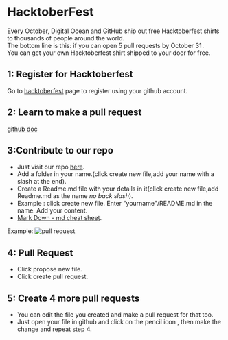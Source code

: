 # HacktoberFest
Every October, Digital Ocean and GitHub ship out free Hacktoberfest shirts to thousands of people around the world.\
The bottom line is this: if you can open 5 pull requests by October 31 .\
You can get your own Hacktoberfest shirt shipped to your door for free.

## 1: Register for Hacktoberfest
Go to [hacktoberfest](https://hacktoberfest.digitalocean.com/) page to register using your github account.

## 2: Learn to make a pull request
[github doc](https://help.github.com/articles/creating-a-pull-request/)

## 3:Contribute to our repo
* Just visit our repo [here](https://github.com/fosscellcet/HacktoberFest).
* Add a folder in your name.(click create new file,add your name with a slash at the end).
* Create a Readme.md file with your details in it(click create new file,add Readme.md as the name *no back slash*).
* Example : click create new file. Enter "yourname"/README.md in the name. Add your content.
* [Mark Down - md cheat sheet](https://github.com/adam-p/markdown-here/wiki/Markdown-Cheatsheet).

Example:
![pull request](https://github.com/fosscellcet/HacktoberFest/blob/master/img/pull.gif)

## 4: Pull Request
* Click propose new file.
* Click create pull request.

## 5: Create 4 more pull requests
* You can edit the file you created and make a pull request for that too.
* Just open your file in github and click on the pencil icon , then make the change and repeat step 4. 
